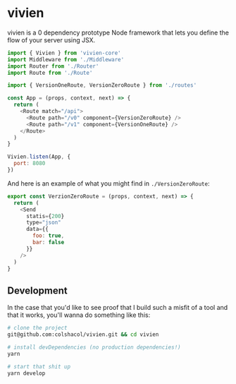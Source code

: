 # vivien

vivien is a 0 dependency prototype Node framework that lets you define the flow of your server using JSX.

```js
import { Vivien } from 'vivien-core'
import Middleware from './Middleware'
import Router from './Router'
import Route from './Route'

import { VersionOneRoute, VersionZeroRoute } from './routes'

const App = (props, context, next) => {
  return (
    <Route match="/api">
      <Route path="/v0" component={VersionZeroRoute} />
      <Route path="/v1" component={VersionOneRoute} />
    </Route>
  )
}

Vivien.listen(App, {
  port: 8080
})
```

And here is an example of what you might find in `./VersionZeroRoute`:

```js
export const VerzionZeroRoute = (props, context, next) => {
  return (
    <Send
      statis={200}
      type="json"
      data={{
        foo: true,
        bar: false
      }}
    />
  )
}
```

## Development

In the case that you'd like to see proof that I build such a misfit of a tool and that it works, you'll wanna do something like this:

```sh
# clone the project
git@github.com:colshacol/vivien.git && cd vivien

# install devDependencies (no production dependencies!)
yarn

# start that shit up
yarn develop
```
